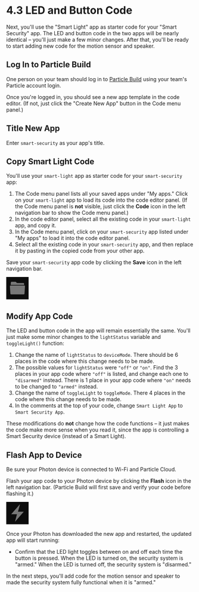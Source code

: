 # 4.3 LED and Button Code

Next, you'll use the "Smart Light" app as starter code for your "Smart Security" app. The LED and button code in the two apps will be nearly identical – you'll just make a few minor changes. After that, you'll be ready to start adding new code for the motion sensor and speaker.

## Log In to Particle Build

One person on your team should log in to [Particle Build](https://login.particle.io/build) using your team's Particle account login.

Once you're logged in, you should see a new app template in the code editor.  \(If not, just click the "Create New App" button in the Code menu panel.\)

## Title New App

Enter `smart-security` as your app's title.

## Copy Smart Light Code

You'll use your `smart-light` app as starter code for your `smart-security` app:

1. The Code menu panel lists all your saved apps under "My apps." Click on your `smart-light` app to load its code into the code editor panel. \(If the Code menu panel is **not** visible, just click the **Code** icon in the left navigation bar to show the Code menu panel.\)
2. In the code editor panel, select all the existing code in your `smart-light` app, and copy it.
3. In the Code menu panel, click on your `smart-security` app listed under "My apps" to load it into the code editor panel.
4. Select all the existing code in your `smart-security` app, and then replace it by pasting in the copied code from your other app.

Save your `smart-security` app code by clicking the **Save** icon in the left navigation bar.

![Save Icon](../../.gitbook/assets/pb-save-icon.png)

## Modify App Code

The LED and button code in the app will remain essentially the same. You'll just make some minor changes to the `lightStatus` variable and `toggleLight()` function:

1. Change the name of `lightStatus` to `deviceMode`. There should be 6 places in the code where this change needs to be made.
2. The possible values for `lightStatus` were `"off"` or `"on"`. Find the 3 places in your app code where `"off"` is listed, and change each one to `"disarmed"` instead. There is 1 place in your app code where `"on"` needs to be changed to `"armed"` instead.
3. Change the name of `toggleLight` to `toggleMode`. There 4 places in the code where this change needs to be made.
4. In the comments at the top of your code, change `Smart Light App` to `Smart Security App`.

These modifications do **not** change how the code functions – it just makes the code make more sense when you read it, since the app is controlling a Smart Security device \(instead of a Smart Light\).

## Flash App to Device

Be sure your Photon device is connected to Wi-Fi and Particle Cloud.

Flash your app code to your Photon device by clicking the **Flash** icon in the left navigation bar. \(Particle Build will first save and verify your code before flashing it.\)

![Flash Icon](../../.gitbook/assets/pb-flash-icon.png)

Once your Photon has downloaded the new app and restarted, the updated app will start running:

* Confirm that the LED light toggles between on and off each time the button is pressed. When the LED is turned on, the security system is "armed." When the LED is turned off, the security system is "disarmed."

In the next steps, you'll add code for the motion sensor and speaker to made the security system fully functional when it is "armed."



